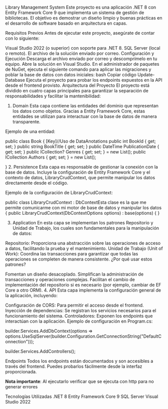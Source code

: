 Library Management System
Este proyecto es una aplicación .NET 8 con Entity Framework Core 9 que implementa un sistema de gestión de bibliotecas. El objetivo es demostrar un diseño limpio y buenas prácticas en el desarrollo de software basado en arquitectura en capas.

Requisitos Previos
Antes de ejecutar este proyecto, asegúrate de contar con lo siguiente:

Visual Studio 2022 (o superior) con soporte para .NET 8.
SQL Server (local o remoto).
El archivo de la solución enviado por correo.
Configuración y Ejecución
Descarga el archivo enviado por correo y descomprímelo en tu equipo.
Abre la solución en Visual Studio.
En el administrador de paquetes de NuGet, ejecuta el siguiente comando para aplicar las migraciones y poblar la base de datos con datos iniciales:
bash
Copiar código
Update-Database
Ejecuta el proyecto para probar los endpoints expuestos en la API desde el frontend provisto.
Arquitectura del Proyecto
El proyecto está dividido en cuatro capas principales para garantizar la separación de responsabilidades y facilitar la mantenibilidad:

1. Domain
Esta capa contiene las entidades del dominio que representan los datos como objetos. Gracias a Entity Framework Core, estas entidades se utilizan para interactuar con la base de datos de manera transparente.

Ejemplo de una entidad:


 public class Book
 {
     [Key]//Uso de DataAnotations
     public int BookId { get; set; }
     public string BookTitle { get; set; }
     public DateTime PublicationDate { get; set; }
     public ICollection<Genre>? Genres { get; set; } = new List<Genre>();
     public ICollection<Author> Authors { get; set; } = new List<Author>();


 }
2. Persistence
Esta capa es responsable de gestionar la conexión con la base de datos. Incluye la configuración de Entity Framework Core y el contexto de datos, LibraryCrudContext, que permite manipular los datos directamente desde el código.

Ejemplo de la configuración de LibraryCrudContext:


public class LibraryCrudContext : DbContextEsta clase es la que me permite  comunicarme con mi motor de base de datos y manipular los datos
{
    public LibraryCrudContext(DbContextOptions options) : base(options)
    {  }  
    
    
    
   

    
3. Application
En esta capa se implementan los patrones Repositorio y Unidad de Trabajo, los cuales son fundamentales para la manipulación de datos:

Repositorio: Proporciona una abstracción sobre las operaciones de acceso a datos, facilitando la prueba y el mantenimiento.
Unidad de Trabajo (Unit of Work): Coordina las transacciones para garantizar que todas las operaciones se completen de manera consistente.
¿Por qué usar estos patrones?

Fomentan un diseño desacoplado.
Simplifican la administración de transacciones y operaciones complejas.
Facilitan el cambio de implementación del repositorio si es necesario (por ejemplo, cambiar de EF Core a otro ORM).
4. API
Esta capa implementa la configuración general de la aplicación, incluyendo:

Configuración de CORS: Para permitir el acceso desde el frontend.
Inyección de dependencias: Se registran los servicios necesarios para el funcionamiento del sistema.
Controladores: Exponen los endpoints que interactúan con la aplicación.
Ejemplo de configuración en Program.cs:



builder.Services.AddDbContext<LibraryCrudContext>(options =>
    options.UseSqlServer(builder.Configuration.GetConnectionString("DefaultConnection")));

builder.Services.AddControllers();

Endpoints
Todos los endpoints están documentados y son accesibles a través del frontend. Puedes probarlos fácilmente desde la interfaz proporcionada.


**Nota importante**: Al ejecutarlo verificar que se ejecuta con http para no generar errores



Tecnologías Utilizadas
.NET 8
Entity Framework Core 9
SQL Server
Visual Studio 2022
